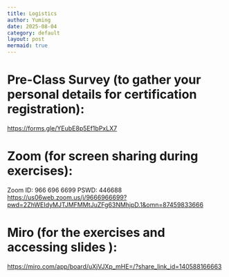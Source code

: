 ```yaml
---
title: Logistics
author: Yuming
date: 2025-08-04
category: default
layout: post
mermaid: true
---
```

# Pre-Class Survey (to gather your personal details for certification registration):
https://forms.gle/YEubE8p5Ef1bPxLX7
# Zoom (for screen sharing during exercises):
Zoom ID: 966 696 6699
PSWD:   446688
https://us06web.zoom.us/j/9666966699?pwd=2ZhWEIdyMJTJMFMMtJuZFg63NMhjpD.1&omn=87459833666
# Miro (for the exercises and accessing slides ): 
https://miro.com/app/board/uXjVJXp_mHE=/?share_link_id=140588166663
